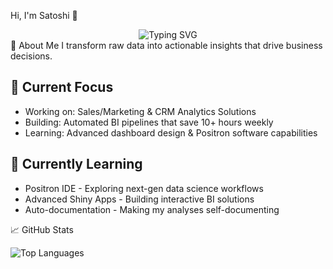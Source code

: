 Hi, I'm Satoshi 👋
<div align="center">
  <img src="https://readme-typing-svg.herokuapp.com?font=Fira+Code&pause=1000&color=f1f7fa&center=true&vCenter=true&width=435&lines=Business+Intelligence+Analyst;R+Enthusiast;Dashboard+Creator" alt="Typing SVG" />
</div>
🎯 About Me
I transform raw data into actionable insights that drive business decisions. 


## 🔭 Current Focus
* Working on: Sales/Marketing & CRM Analytics Solutions
* Building: Automated BI pipelines that save 10+ hours weekly
* Learning: Advanced dashboard design & Positron software capabilities


## 🌱 Currently Learning

* Positron IDE - Exploring next-gen data science workflows
* Advanced Shiny Apps - Building interactive BI solutions
* Auto-documentation - Making my analyses self-documenting



📈 GitHub Stats

<img src="https://github-readme-stats.vercel.app/api/top-langs/?username=satoshi-F13&layout=compact&theme=react&bg_color=775457&title_color=fde6c2&text_color=f1f7fa" alt="Top Languages" />
</div>

